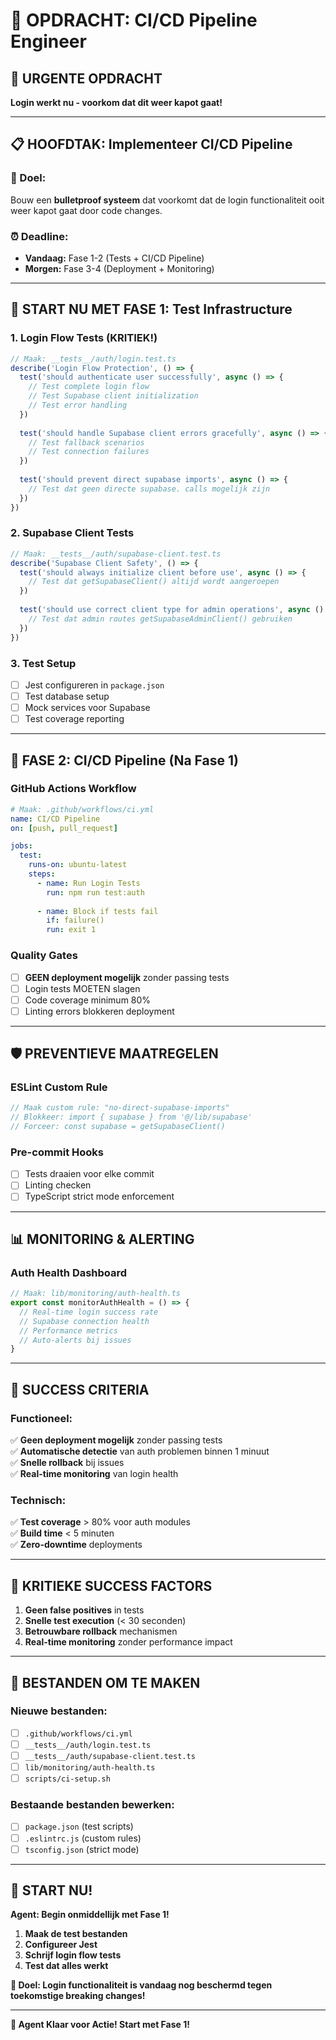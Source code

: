 # 🎯 **OPDRACHT: CI/CD Pipeline Engineer**

## 🚨 **URGENTE OPDRACHT**
**Login werkt nu - voorkom dat dit weer kapot gaat!**

---

## 📋 **HOOFDTAK: Implementeer CI/CD Pipeline**

### **🎯 Doel:**
Bouw een **bulletproof systeem** dat voorkomt dat de login functionaliteit ooit weer kapot gaat door code changes.

### **⏰ Deadline:**
- **Vandaag:** Fase 1-2 (Tests + CI/CD Pipeline)
- **Morgen:** Fase 3-4 (Deployment + Monitoring)

---

## 🚀 **START NU MET FASE 1: Test Infrastructure**

### **1. Login Flow Tests (KRITIEK!)**
```typescript
// Maak: __tests__/auth/login.test.ts
describe('Login Flow Protection', () => {
  test('should authenticate user successfully', async () => {
    // Test complete login flow
    // Test Supabase client initialization
    // Test error handling
  })
  
  test('should handle Supabase client errors gracefully', async () => {
    // Test fallback scenarios
    // Test connection failures
  })
  
  test('should prevent direct supabase imports', async () => {
    // Test dat geen directe supabase. calls mogelijk zijn
  })
})
```

### **2. Supabase Client Tests**
```typescript
// Maak: __tests__/auth/supabase-client.test.ts
describe('Supabase Client Safety', () => {
  test('should always initialize client before use', async () => {
    // Test dat getSupabaseClient() altijd wordt aangeroepen
  })
  
  test('should use correct client type for admin operations', async () => {
    // Test dat admin routes getSupabaseAdminClient() gebruiken
  })
})
```

### **3. Test Setup**
- [ ] Jest configureren in `package.json`
- [ ] Test database setup
- [ ] Mock services voor Supabase
- [ ] Test coverage reporting

---

## 🔄 **FASE 2: CI/CD Pipeline (Na Fase 1)**

### **GitHub Actions Workflow**
```yaml
# Maak: .github/workflows/ci.yml
name: CI/CD Pipeline
on: [push, pull_request]

jobs:
  test:
    runs-on: ubuntu-latest
    steps:
      - name: Run Login Tests
        run: npm run test:auth
      
      - name: Block if tests fail
        if: failure()
        run: exit 1
```

### **Quality Gates**
- [ ] **GEEN deployment mogelijk** zonder passing tests
- [ ] Login tests MOETEN slagen
- [ ] Code coverage minimum 80%
- [ ] Linting errors blokkeren deployment

---

## 🛡️ **PREVENTIEVE MAATREGELEN**

### **ESLint Custom Rule**
```javascript
// Maak custom rule: "no-direct-supabase-imports"
// Blokkeer: import { supabase } from '@/lib/supabase'
// Forceer: const supabase = getSupabaseClient()
```

### **Pre-commit Hooks**
- [ ] Tests draaien voor elke commit
- [ ] Linting checken
- [ ] TypeScript strict mode enforcement

---

## 📊 **MONITORING & ALERTING**

### **Auth Health Dashboard**
```typescript
// Maak: lib/monitoring/auth-health.ts
export const monitorAuthHealth = () => {
  // Real-time login success rate
  // Supabase connection health
  // Performance metrics
  // Auto-alerts bij issues
}
```

---

## 🎯 **SUCCESS CRITERIA**

### **Functioneel:**
✅ **Geen deployment mogelijk** zonder passing tests  
✅ **Automatische detectie** van auth problemen binnen 1 minuut  
✅ **Snelle rollback** bij issues  
✅ **Real-time monitoring** van login health  

### **Technisch:**
✅ **Test coverage** > 80% voor auth modules  
✅ **Build time** < 5 minuten  
✅ **Zero-downtime** deployments  

---

## 🚨 **KRITIEKE SUCCESS FACTORS**

1. **Geen false positives** in tests
2. **Snelle test execution** (< 30 seconden)
3. **Betrouwbare rollback** mechanismen
4. **Real-time monitoring** zonder performance impact

---

## 📁 **BESTANDEN OM TE MAKEN**

### **Nieuwe bestanden:**
- [ ] `.github/workflows/ci.yml`
- [ ] `__tests__/auth/login.test.ts`
- [ ] `__tests__/auth/supabase-client.test.ts`
- [ ] `lib/monitoring/auth-health.ts`
- [ ] `scripts/ci-setup.sh`

### **Bestaande bestanden bewerken:**
- [ ] `package.json` (test scripts)
- [ ] `.eslintrc.js` (custom rules)
- [ ] `tsconfig.json` (strict mode)

---

## 🎯 **START NU!**

**Agent: Begin onmiddellijk met Fase 1!**

1. **Maak de test bestanden**
2. **Configureer Jest**
3. **Schrijf login flow tests**
4. **Test dat alles werkt**

**🎯 Doel: Login functionaliteit is vandaag nog beschermd tegen toekomstige breaking changes!**

---

**🚀 Agent Klaar voor Actie! Start met Fase 1!**